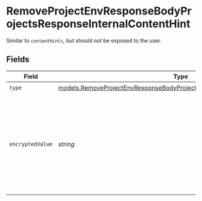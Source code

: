 # RemoveProjectEnvResponseBodyProjectsResponseInternalContentHint

Similar to `contentHints`, but should not be exposed to the user.


## Fields

| Field                                                                                                                                                          | Type                                                                                                                                                           | Required                                                                                                                                                       | Description                                                                                                                                                    |
| -------------------------------------------------------------------------------------------------------------------------------------------------------------- | -------------------------------------------------------------------------------------------------------------------------------------------------------------- | -------------------------------------------------------------------------------------------------------------------------------------------------------------- | -------------------------------------------------------------------------------------------------------------------------------------------------------------- |
| `type`                                                                                                                                                         | [models.RemoveProjectEnvResponseBodyProjectsResponse200ApplicationJson3Type](../models/removeprojectenvresponsebodyprojectsresponse200applicationjson3type.md) | :heavy_check_mark:                                                                                                                                             | N/A                                                                                                                                                            |
| `encryptedValue`                                                                                                                                               | *string*                                                                                                                                                       | :heavy_check_mark:                                                                                                                                             | Contains the `value` of the env variable, encrypted with a special key to make decryption possible in the subscriber Lambda.                                   |